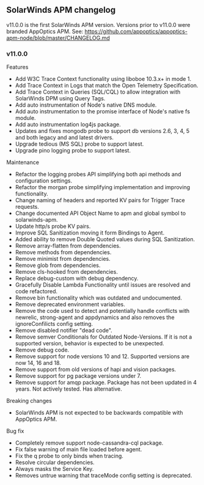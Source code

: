 ## SolarWinds APM changelog


v11.0.0 is the first SolarWinds APM version. Versions prior to v11.0.0 were branded AppOptics APM. See: https://github.com/appoptics/appoptics-apm-node/blob/master/CHANGELOG.md

### v11.0.0

Features
- Add W3C Trace Context functionality using liboboe 10.3.x+ in mode 1.
- Add Trace Context in Logs that match the Open Telemetry Specification.
- Add Trace Context in Queries (SQL/CQL) to allow integration with SolarWinds DPM using Query Tags.
- Add auto instrumentation of Node's native DNS module.
- Add auto instrumentation to the promise interface of Node's native fs module.
- Add auto instrumentation log4js package.
- Updates and fixes mongodb probe to support db versions 2.6, 3, 4, 5 and both legacy and and latest drivers.
- Upgrade tedious (MS SQL) probe to support latest.
- Upgrade pino logging probe to support latest.

Maintenance
- Refactor the logging probes API simplifying both api methods and configuration settings.
- Refactor the morgan probe simplifying implementation and improving functionality.
- Change naming of headers and reported KV pairs for Trigger Trace requests.
- Change documented API Object Name to apm and global symbol to solarwinds-apm.
- Update http/s probe KV pairs.
- Improve SQL Sanitization moving it form Bindings to Agent.
- Added ability to remove Double Quoted values during SQL Sanitization.
- Remove array-flatten from dependencies.
- Remove methods from dependencies.
- Remove minimist from dependencies.
- Remove glob from dependencies.
- Remove cls-hooked from dependencies.
- Replace debug-custom with debug dependency.
- Gracefully Disable Lambda Functionality until issues are resolved and code refactored.
- Remove bin functionality which was outdated and undocumented.
- Remove deprecated environment variables.
- Remove the code used to detect and potentially handle conflicts with newrelic, strong-agent and appdynamics and also removes the ignoreConfilicts config setting.
- Remove disabled notifier "dead code".
- Remove semver Conditionals for Outdated Node-Versions. If it is not a supported version, behavior is expected to be unexpected.
- Remove debug code.
- Remove support for node versions 10 and 12. Supported versions are now 14, 16 and 18.
- Remove support from old versions of hapi and vision packages.
- Remove support for pg package versions under 7.
- Remove support for amqp package. Package has not been updated in 4 years. Not actively tested. Has alternative.

Breaking changes
- SolarWinds APM is not expected to be backwards compatible with AppOptics APM.

Bug fix
- Completely remove support node-cassandra-cql package.
- Fix false warning of main file loaded before agent.
- Fix the q probe to only binds when tracing.
- Resolve circular dependencies.
- Always masks the Service Key.
- Removes untrue warning that traceMode config setting is deprecated.